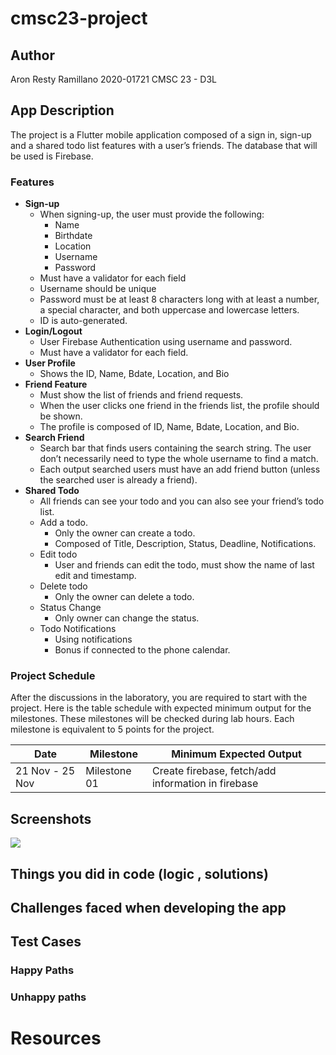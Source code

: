 # cmsc23-project
## Author
Aron Resty Ramillano
2020-01721
CMSC 23 - D3L

## App Description
The project is a Flutter mobile application composed of a sign in, sign-up and a shared todo list features with a user’s friends. The database that will be used is Firebase.

### Features
 - **Sign-up**
	 -  When signing-up, the user must provide the following:
		- Name
		- Birthdate
		- Location
		- Username
		- Password
	- Must have a validator for each field
	-   Username should be unique
	-   Password must be at least 8 characters long with at least a number, a special character, and both uppercase and lowercase letters.
	-   ID is auto-generated.
- **Login/Logout**
	- User Firebase Authentication using username and password.
	-   Must have a validator for each field.
-   **User Profile**
	-   Shows the ID, Name, Bdate, Location, and Bio
-   **Friend Feature**
	-   Must show the list of friends and friend requests.
	-   When the user clicks one friend in the friends list, the profile should be shown.
	-   The profile is composed of ID, Name, Bdate, Location, and Bio.
-   **Search Friend**
	-   Search bar that finds users containing the search string. The user don’t necessarily need to type the whole username to find a match.
	-   Each output searched users must have an add friend button (unless the searched user is already a friend).
-   **Shared Todo**
	-   All friends can see your todo and you can also see your friend’s todo list.
	-   Add a todo.
		-   Only the owner can create a todo.
		-   Composed of Title, Description, Status, Deadline, Notifications.
	-   Edit todo
		-   User and friends can edit the todo, must show the name of last edit and timestamp.
	-   Delete todo
		-   Only the owner can delete a todo.
	-   Status Change
		-   Only owner can change the status.
	-   Todo Notifications
		-   Using notifications
		-   Bonus if connected to the phone calendar.

### Project Schedule
After the discussions in the laboratory, you are required to start with the project. Here is the table schedule with expected minimum output for the milestones. These milestones will be checked during lab hours. Each milestone is equivalent to 5 points for the project.

| Date | Milestone  | Minimum Expected Output
|--|--|--|
| 21 Nov - 25 Nov | Milestone 01 | Create firebase, fetch/add information in firebase




## Screenshots
<img  src="./images/Screenshot 2022-10-07 165850.png">

## Things you did in code (logic , solutions)

## Challenges faced when developing the app

## Test Cases

### Happy Paths

### Unhappy paths

# Resources
